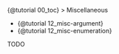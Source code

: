 {@tutorial 00_toc} > Miscellaneous

* {@tutorial 12_misc-argument}
* {@tutorial 12_misc-enumeration}

TODO
